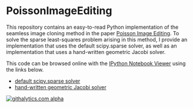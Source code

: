 PoissonImageEditing
===================

This repository contains an easy-to-read Python implementation of the seamless image cloning method in the paper <a href='http://www.cs.jhu.edu/~misha/Fall07/Papers/Perez03.pdf'>Poisson Image Editing</a>. To solve the sparse least-squares problem arising in this method, I provide an implementation that uses the default scipy.sparse solver, as well as an implementation that uses a hand-written geometric Jacobi solver.

This code can be browsed online with the <a href='http://nbviewer.ipython.org/'>IPython Notebook Viewer</a> using the links below.

- <a href='http://nbviewer.ipython.org/urls/raw.github.com/mroberts3000/PoissonImageEditing/master/IPython/SeamlessImageCloningAlgebraic.ipynb'>default scipy.sparse solver</a>
- <a href='http://nbviewer.ipython.org/urls/raw.github.com/mroberts3000/PoissonImageEditing/master/IPython/SeamlessImageCloningGeometric.ipynb'>hand-written geometric Jacobi solver</a>

[![githalytics.com alpha](https://cruel-carlota.pagodabox.com/77894ab1a78feccd2a270506208889c6 "githalytics.com")](http://githalytics.com/mroberts3000/PoissonImageEditing)
